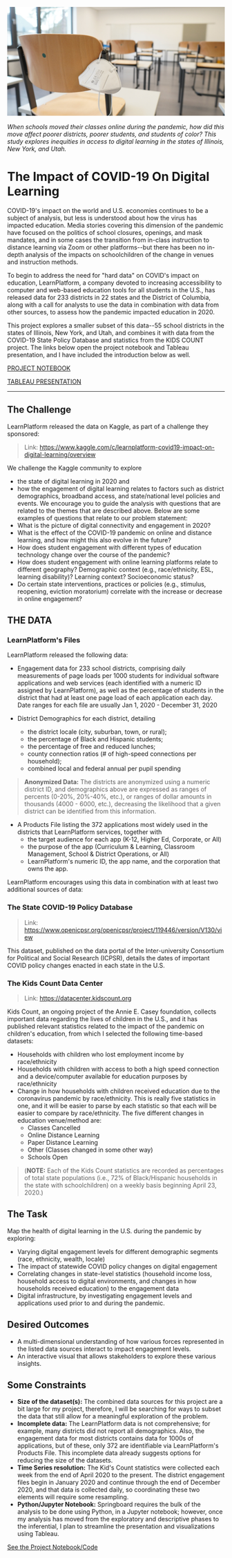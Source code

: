 ![cover](https://github.com/jshuffield6772/digital-access/blob/main/images/primage.jpeg)

_When schools moved their classes online during the pandemic, how did this move affect poorer districts, poorer students, and students of color? This study explores inequities in access to digital learning in the states of Illinois, New York, and Utah._

# The Impact of COVID-19 On Digital Learning
COVID-19's impact on the world and U.S. economies continues to be a subject of analysis, but less is understood about how the virus has impacted education. Media stories covering this dimension of the pandemic have focused on the politics of school closures, openings, and mask mandates, and in some cases the transition from in-class instruction to distance learning via Zoom or other platforms--but there has been no in-depth analysis of the impacts on schoolchildren of the change in venues and instruction methods.

To begin to address the need for "hard data" on COVID's impact on education, LearnPlatform, a company devoted to increasing accessibility to computer and web-based education tools for all students in the U.S., has released data for 233 districts in 22 states and the District of Columbia, along with a call for analysts to use the data in combination with data from other sources, to assess how the pandemic impacted education in 2020.

This project explores a smaller subset of this data--55 school districts in the states of Illinois, New York, and Utah, and combines it with data from the COVID-19 State Policy Database and statistics from the KIDS COUNT project.  The links below open the project notebook and Tableau presentation, and I have included the introduction below as well.  

[PROJECT NOTEBOOK](https://colab.research.google.com/github/jshuffield6772/digital-access/blob/main/Impact-of-COVID-on-digital-access.ipynb)

[TABLEAU PRESENTATION](https://public.tableau.com/views/TheImpactofCOVID-19onDigitalLearning/COVIDandEducation?:language=en-US&:display_count=n&:origin=viz_share_link)

---

## The Challenge

LearnPlatform released the data on Kaggle, as part of a challenge they sponsored:
> Link: https://www.kaggle.com/c/learnplatform-covid19-impact-on-digital-learning/overview

We challenge the Kaggle community to explore
- the state of digital learning in 2020 and
- how the engagement of digital learning relates to factors such as district demographics, broadband access, and state/national level policies and events.
We encourage you to guide the analysis with questions that are related to the themes that are described above. Below are some examples of questions that relate to our problem statement:
- What is the picture of digital connectivity and engagement in 2020?
- What is the effect of the COVID-19 pandemic on online and distance learning, and how might this also evolve in the future?
- How does student engagement with different types of education technology change over the course of the pandemic?
- How does student engagement with online learning platforms relate to different geography? Demographic context (e.g., race/ethnicity, ESL, learning disability)? Learning context? Socioeconomic status?
- Do certain state interventions, practices or policies (e.g., stimulus, reopening, eviction moratorium) correlate with the increase or decrease in online engagement?
## THE DATA
### LearnPlatform's Files
LearnPlatform released the following data:
- Engagement data for 233 school districts, comprising daily measurements of page loads per 1000 students for individual software applications and web services (each identified with a numeric ID assigned by LearnPlatform), as well as the percentage of students in the district that had at least one page load of each application each day. Date ranges for each file are usually Jan 1, 2020 - December 31, 2020

- District Demographics for each district, detailing
  - the district locale (city, suburban, town, or rural);
  - the percentage of Black and Hispanic students;
  - the percentage of free and reduced lunches;
  - county connection ratios (# of high-speed connections per household);
  - combined local and federal annual per pupil spending
> **Anonymized Data:** The districts are anonymized using a numeric district ID, and demographics above are expressed as ranges of percents (0-20%, 20%-40%, etc.), or ranges of dollar amounts in thousands (4000 - 6000, etc.), decreasing the likelihood that a given district can be identified from this information.

- A Products File listing the 372 applications most widely used in the districts that LearnPlatform services, together with
  - the target audience for each app (K-12, Higher Ed, Corporate, or All)
  - the purpose of the app (Curriculum & Learning, Classroom Management, School & District Operations, or All)
  - LearnPlatform's numeric ID, the app name, and the corporation that owns the app.
 
LearnPlatform encourages using this data in combination with at least two additional sources of data:
### The State COVID-19 Policy Database
> Link: https://www.openicpsr.org/openicpsr/project/119446/version/V130/view
> 
This dataset, published on the data portal of the Inter-university Consortium for Political and Social Research (ICPSR), details the dates of important COVID policy changes enacted in each state in the U.S.

### The Kids Count Data Center
> Link: https://datacenter.kidscount.org

Kids Count, an ongoing project of the Annie E. Casey foundation, collects important data regarding the lives of children in the U.S., and it has published relevant statistics related to the impact of the pandemic on children's education, from which I selected the following time-based datasets:
- Households with children who lost employment income by race/ethnicity
- Households with children with access to both a high speed connection and a device/computer available for education purposes by race/ethnicity
- Change in how households with children received education due to the coronavirus pandemic by race/ethnicity. This is really five statistics in one, and it will be easier to parse by each statistic so that each will be easier to compare by race/ethnicity. The five different changes in education venue/method are:
  - Classes Cancelled
  - Online Distance Learning
  - Paper Distance Learning
  - Other (Classes changed in some other way)
  - Schools Open

> (**NOTE:** Each of the Kids Count statistics are recorded as percentages of total state populations (i.e., 72% of Black/Hispanic households in the state with schoolchildren) on a weekly basis beginning April 23, 2020.)
## The Task
Map the health of digital learning in the U.S. during the pandemic by exploring:
- Varying digital engagement levels for different demographic segments (race, ethnicity, wealth, locale)
- The impact of statewide COVID policy changes on digital engagement
- Correlating changes in state-level statistics (household income loss, household access to digital environments, and changes in how households received education) to the engagement data
- Digital infrastructure, by investigating engagement levels and applications used prior to and during the pandemic.

## Desired Outcomes
- A multi-dimensional understanding of how various forces represented in the listed data sources interact to impact engagement levels.
- An interactive visual that allows stakeholders to explore these various insights.

## Some Constraints
- **Size of the dataset(s):** The combined data sources for this project are a bit large for my project, therefore, I will be searching for ways to subset the data that still allow for a meaningful exploration of the problem.
- **Incomplete data:** The LearnPlatform data is not comprehensive; for example, many districts did not report all demographics. Also, the engagement data for most districts contains data for 1000s of applications, but of these, only 372 are identifiable via LearnPlatform's Products File. This incomplete data already suggests options for reducing the size of the datasets.
- **Time Series resolution:** The Kid's Count statistics were collected each week from the end of April 2020 to the present. The district engagement files begin in January 2020 and continue through the end of December 2020, and that data is collected daily, so coordinating these two elements will require some resampling.
- **Python/Jupyter Notebook:** Springboard requires the bulk of the analysis to be done using Python, in a Jupyter notebook; however, once my analysis has moved from the exploratory and descriptive phases to the inferential, I plan to streamline the presentation and visualizations using Tableau.

[See the Project Notebook/Code](https://colab.research.google.com/github/jshuffield6772/digital-access/blob/main/Impact-of-COVID-on-digital-access.ipynb)
